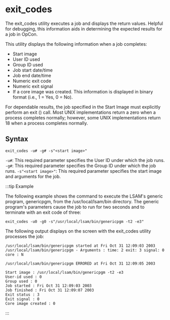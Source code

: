 # exit_codes

The exit_codes utility executes a job and displays the return values. Helpful for debugging, this information aids in determining the expected results for a job in OpCon.

This utility displays the following information when a job completes:

* Start image
* User ID used
* Group ID used
* Job start date/time
* Job end date/time
* Numeric exit code
* Numeric exit signal
* If a core image was created. This information is displayed in binary format (i.e., 1 = Yes, 0 = No).

For dependable results, the job specified in the Start Image must explicitly perform an exit () call. Most UNIX implementations return a zero when a process completes normally; however, some UNIX implementations return 18 when a process completes normally.

## Syntax

```exit_codes -u# -g# -s"<start image>"```

```-u#```: This required parameter specifies the User ID under which the job runs.
```-g#```: This required parameter specifies the Group ID under which the job runs.
```-s"<start image>"```: This required parameter specifies the start image and arguments for the job.

:::tip Example

The following example shows the command to execute the LSAM's generic program, genericpgm, from the /usr/local/lsam/bin directory. The generic program's parameters cause the job to run for two seconds and to terminate with an exit code of three:

```
exit_codes -u0 -g0 -s"/usr/local/lsam/bin/genericpgm -t2 -e3"
```

The following output displays on the screen with the exit_codes utility processes the job:

```
/usr/local/lsam/bin/genericpgm started at Fri Oct 31 12:09:03 2003
/usr/local/lsam/bin/genericpgm - Arguments : time: 2 exit: 3 signal: 0 core : N

/usr/local/lsam/bin/genericpgm ERRORED at Fri Oct 31 12:09:05 2003

Start image : /usr/local/lsam/bin/genericpgm -t2 -e3
User-id used : 0
Group used : 0
Job started : Fri Oct 31 12:09:03 2003
Job finished : Fri Oct 31 12:09:07 2003
Exit status : 3
Exit signal : 0
Core image created : 0
```

:::